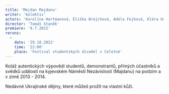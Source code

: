 ```yaml
---
title: 'Mejdan Majdanu'
writer: 'kolektiv'
actors: 'Karolína Hartmanová, Eliška Brejchová, Adéla Fejková, Klára Urbanová, Klára Valášková, Marie Rezlerová, Michal Hauf, Marek Pilař a další...'
director: 'Tomáš Staněk'
premiere: '9.7.2022'
reruns:
  -
    date: '29.10.2022'
    time: '22:00'
    place: 'Festival studentských divadel v Celetné'
---    
```

Koláž autentických výpovědí studentů, demonstrantů, přímých účastníků a svědků událostí na kyjevském Náměstí Nezávislosti (Majdanu) na podzim a v zimě 2013 - 2014.

Nedávné Ukrajinské dějiny, které můžeš prožít na vlastní kůži.
